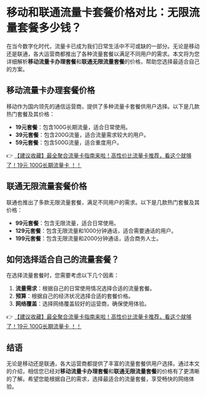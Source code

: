 # 移动和联通流量卡套餐价格对比：无限流量套餐多少钱？

在当今数字化时代，流量卡已成为我们日常生活中不可或缺的一部分。无论是移动还是联通，各大运营商都推出了各种流量套餐以满足不同用户的需求。本文将为您详细解析**移动流量卡办理套餐**和**联通无限流量套餐**的价格，帮助您选择最适合自己的方案。

## 移动流量卡办理套餐价格

移动作为国内领先的通信运营商，提供了多种流量卡套餐供用户选择。以下是几款热门套餐及其价格：

- **19元套餐**：包含100G长期流量，适合日常使用。
- **39元套餐**：包含200G流量，适合流量需求较大的用户。
- **59元套餐**：包含500G流量，适合重度用户。

👉 [【建议收藏】最全聚合流量卡指南来啦！高性价比流量卡推荐，看这个就够了！19元 100G长期流量卡 ！！](https://bit.ly/Liuliangka)

## 联通无限流量套餐价格

联通也推出了多款无限流量套餐，满足不同用户的需求。以下是几款热门套餐及其价格：

- **99元套餐**：包含无限流量，适合日常使用。
- **129元套餐**：包含无限流量和1000分钟通话，适合需要通话的用户。
- **199元套餐**：包含无限流量和2000分钟通话，适合商务人士。

## 如何选择适合自己的流量套餐？

在选择流量套餐时，您需要考虑以下几个因素：

1. **流量需求**：根据自己的日常使用情况选择合适的流量套餐。
2. **预算**：根据自己的经济状况选择合适的套餐价格。
3. **网络覆盖**：选择网络覆盖较好的运营商，确保使用体验。

👉 [【建议收藏】最全聚合流量卡指南来啦！高性价比流量卡推荐，看这个就够了！19元 100G长期流量卡 ！！](https://bit.ly/Liuliangka)

## 结语

无论是移动还是联通，各大运营商都提供了丰富的流量套餐供用户选择。通过本文的介绍，相信您已经对**移动流量卡办理套餐**和**联通无限流量套餐**的价格有了更清晰的了解。希望您能根据自己的需求，选择最适合的流量套餐，享受畅快的网络体验。